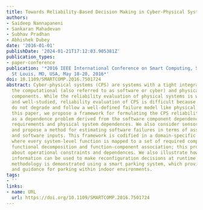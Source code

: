 ```yaml
---
title: Towards Reliability-Based Decision Making in Cyber-Physical Systems
authors:
- Saideep Nannapaneni
- Sankaran Mahadevan
- Subhav Pradhan
- Abhishek Dubey
date: '2016-01-01'
publishDate: '2024-01-21T17:12:03.905381Z'
publication_types:
- paper-conference
publication: '*2016 IEEE International Conference on Smart Computing, SMARTCOMP 2016,
  St Louis, MO, USA, May 18-20, 2016*'
doi: 10.1109/SMARTCOMP.2016.7501724
abstract: Cyber-physical systems (CPS) are systems with a tight integration between
  the computational (also referred to as software or cyber) and physical (hardware)
  components. While the reliability evaluation of physical systems is well-understood
  and well-studied, reliability evaluation of CPS is difficult because software systems
  do not degrade and follow a well-defined failure model like physical systems. In
  this paper, we propose a framework for formulating the CPS reliability evaluation
  as a dependence problem derived from the software component dependences, functional
  requirements and physical system dependences. We also consider sensor failures,
  and propose a method for estimating software failures in terms of associated hardware
  and software inputs. This framework is codified in a domain-specific modeling language,
  where every system-level function is mapped to a set of required components using
  functional decomposition and function-component association; this provides details
  about operational constraints and dependences. We also illustrate how the encoded
  information can be used to make reconfiguration decisions at runtime. The proposed
  methodology is demonstrated using a smart parking system, which provides localization
  and guidance for parking within indoor environments.
tags:
- ''
links:
- name: URL
  url: https://doi.org/10.1109/SMARTCOMP.2016.7501724
---
```

